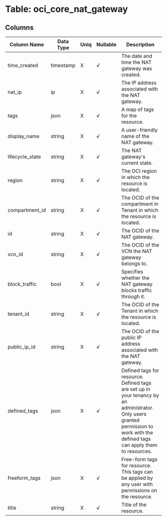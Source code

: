 # Table: oci_core_nat_gateway

## Columns 

|  Column Name   |  Data Type  | Uniq | Nullable | Description | 
|  ----  | ----  | ----  | ----  | ---- | 
| time_created | timestamp | X | √ | The date and time the NAT gateway was created. | 
| nat_ip | ip | X | √ | The IP address associated with the NAT gateway. | 
| tags | json | X | √ | A map of tags for the resource. | 
| display_name | string | X | √ | A user-friendly name of the NAT gateway. | 
| lifecycle_state | string | X | √ | The NAT gateway's current state. | 
| region | string | X | √ | The OCI region in which the resource is located. | 
| compartment_id | string | X | √ | The OCID of the compartment in Tenant in which the resource is located. | 
| id | string | X | √ | The OCID of the NAT gateway. | 
| vcn_id | string | X | √ | The OCID of the VCN the NAT gateway belongs to. | 
| block_traffic | bool | X | √ | Specifies whether the NAT gateway blocks traffic through it. | 
| tenant_id | string | X | √ | The OCID of the Tenant in which the resource is located. | 
| public_ip_id | string | X | √ | The OCID of the public IP address associated with the NAT gateway. | 
| defined_tags | json | X | √ | Defined tags for resource. Defined tags are set up in your tenancy by an administrator. Only users granted permission to work with the defined tags can apply them to resources. | 
| freeform_tags | json | X | √ | Free-form tags for resource. This tags can be applied by any user with permissions on the resource. | 
| title | string | X | √ | Title of the resource. | 


